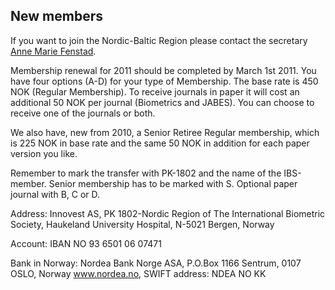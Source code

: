 New members
-----------

If you want to join the Nordic-Baltic Region please contact the secretary [Anne Marie Fenstad](mailto:anne.marie.fenstad@helse-bergen.no).

Membership renewal for 2011 should be completed by March 1st 2011. You have four options (A-D) for your type of Membership. The base rate is 450 NOK (Regular Membership). To receive journals in paper it will cost an additional 50 NOK per journal (Biometrics and JABES). You can choose to receive one of the journals or both.

We also have, new from 2010, a Senior Retiree Regular membership, which is 225 NOK in base rate and the same 50 NOK in addition for each paper version you like.

Remember to mark the transfer with PK-1802 and the name of the IBS-member. Senior membership has to be marked with S. Optional paper journal with B, C or D.

Address:
Innovest AS, PK 1802-Nordic Region of The International Biometric Society,
Haukeland University Hospital,
N-5021 Bergen,
Norway

Account:
IBAN NO 93 6501 06 07471

Bank in Norway:
Nordea Bank Norge ASA, P.O.Box 1166 Sentrum, 0107 OSLO, Norway
www.nordea.no, SWIFT address: NDEA NO KK


  